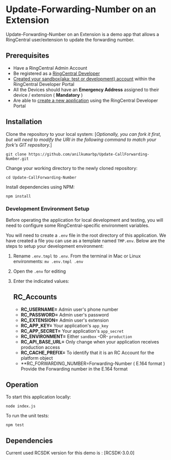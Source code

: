 Update-Forwarding-Number on an Extension
=======================

Update-Forwarding-Number on an Extension is a demo app that allows a RingCentral user/extension to update the forwarding number.

## Prerequisites

* Have a RingCentral Admin Account
* Be registered as a [RingCentral Developer](https://developers.ringcentral.com/)
* [Created your sandbox(aka: test or development) account](https://developer.ringcentral.com/library/tutorials/test-account.html) within the RingCentral Developer Portal
* All the Devices should have an **Emergency Address** assigned to their device / extension ( **Mandatory** )
* Are able to [create a new application](https://developer.ringcentral.com/my-account.html#/applications) using the RingCentral Developer Portal

## Installation

Clone the repository to your local system:
[_Optionally, you can fork it first, but will need to modify the URI in the following command to match your fork's GIT repository._]

```
git clone https://github.com/anilkumarbp/Update-CallForwarding-Number.git
```

Change your working directory to the newly cloned repository:
```
cd Update-CallForwarding-Number
```

Install dependencies using NPM:
```
npm install
```

### Development Environment Setup

Before operating the application for local development and testing, you will need to configure some RingCentral-specific environment variables.

You will need to create a `.env` file in the root directory of this application. We have created a file you can use as a template named `TMP.env`. Below are the steps to setup your development environment:

1. Rename `.env.tmpl` to `.env`. From the terminal in Mac or Linux environments: `mv .env.tmpl .env`
2. Open the `.env` for editing
3. Enter the indicated values:

    ## RC_Accounts
    * **RC_USERNAME=** Admin user's phone number
    * **RC_PASSWORD=** Admin user's password
    * **RC_EXTENSION=** Admin user's extension
    * **RC_APP_KEY=** Your application's `app_key`
    * **RC_APP_SECRET=** Your application's `app_secret`
    * **RC_ENVIRONMENT=** Either `sandbox` -OR- `production`
    * **RC_API_BASE_URL=** Only change when your application receives production access
    * **RC_CACHE_PREFIX=** To identify that it is an RC Account for the platform object
    * **RC_FORWARDING_NUMBER=Forwarding-Number ( E.164 format ) Provide the Forwarding number in the E.164 format


## Operation

To start this application locally:
```
node index.js
```

To run the unit tests:
```
npm test
```

## Dependencies

Current used RCSDK version for this demo is :
[RCSDK-3.0.0]


